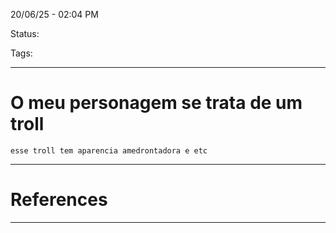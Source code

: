 20/06/25 - 02:04 PM

Status: 

Tags: 

----
# O meu personagem se trata de um troll

	esse troll tem aparencia amedrontadora e etc


----
# References


---

